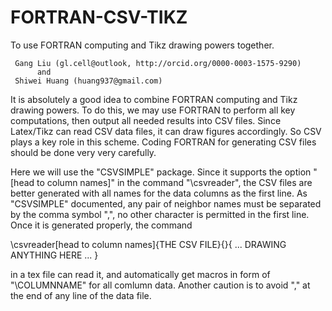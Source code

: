 # FORTRAN-CSV-TIKZ
To use FORTRAN computing and Tikz drawing powers together. 

     Gang Liu (gl.cell@outlook, http://orcid.org/0000-0003-1575-9290)
          and
     Shiwei Huang (huang937@gmail.com)
     
It is absolutely a good idea to combine FORTRAN computing and Tikz drawing powers. To do this, we may use FORTRAN to perform all key computations, then output all needed results into CSV files. Since Latex/Tikz can read CSV data files, it can draw figures accordingly. So CSV plays a key role in this scheme. Coding FORTRAN for generating CSV files should be done very very carefully. 

Here we will use the "CSVSIMPLE" package. Since it supports the option "[head to column names]" in the command "\csvreader", the CSV files are better generated with all names for the data columns as the first line. As "CSVSIMPLE" documented, any pair of neighbor names must be separated by the comma symbol ",", no other character is permitted in the first line. Once it is generated properly, the command

\csvreader[head to column names]{THE CSV FILE}{}{
... DRAWING ANYTHING HERE ...
}

in a tex file can read it, and automatically get macros in form of "\COLUMNNAME" for all comlumn data. Another caution is to avoid "," at the end of any line of the data file. 

